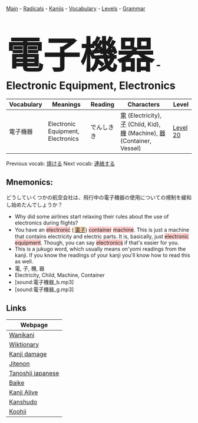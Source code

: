 <style> bigfont {font-size: 100px}</style>
[Main](../README.md) -
[Radicals](../radicals.md) -
[Kanjis](../kanjis.md) -
[Vocabulary](../vocabulary.md) -
[Levels](../levels.md) -
[Grammar](../grammar.md)
# <bigfont> 電子機器</bigfont> - Electronic Equipment, Electronics 

| Vocabulary | Meanings | Reading | Characters | Level |
| --- | --- | --- | --- | --- |
| 電子機器 | Electronic Equipment, Electronics | でんしきき |  [電](../kanjis/電.md) (Electricity), [子](../kanjis/子.md) (Child, Kid), [機](../kanjis/機.md) (Machine), [器](../kanjis/器.md) (Container, Vessel) | [Level 20](../levels/wk_level20.md) |

Previous vocab: [焼ける](焼ける.md) Next vocab: [連絡する](連絡する.md) 

## Mnemonics:
どうしていくつかの航空会社は、飛行中の電子機器の使用についての規制を緩和し始めたんでしょうか？
* Why did some airlines start relaxing their rules about the use of electronics during flights?
* You have an <span style="background-color:#ffcccb"> electronic</span> (<span style="background-color:#fed8b1"> [電子](https://jisho.org/search/電子)</span>) <span style="background-color:#ffcccb"> container</span> <span style="background-color:#ffcccb"> machine</span>. This is just a machine that contains electricity and electric parts. It is, basically, just <span style="background-color:#ffcccb"> electronic equipment</span>. Though, you can say <span style="background-color:#ffcccb"> electronics</span> if that's easier for you.
* This is a jukugo word, which usually means on'yomi readings from the kanji. If you know the readings of your kanji you'll know how to read this as well.
* 電, 子, 機, 器
* Electricity, Child, Machine, Container
* [sound:電子機器_b.mp3]
* [sound:電子機器_g.mp3]


## Links 

| Webpage |
| --- |
| [Wanikani          ](https://www.wanikani.com/kanji/電子機器) |
| [Wiktionary        ](https://en.wiktionary.org/wiki/電子機器) |
| [Kanji damage      ](http://www.kanjidamage.com/kanji/search?utf8=✓&q=電子機器) |
| [Jitenon           ](https://jitenon.com/kanji/電子機器) |
| [Tanoshii japanese ](https://www.tanoshiijapanese.com/dictionary/kanji.cfm?k=電子機器) |
| [Baike             ](https://baike.baidu.com/item/電子機器) |
| [Kanji Alive       ](https://app.kanjialive.com/電子機器) |
| [Kanshudo          ](https://www.kanshudo.com/searchmn?q=電子機器) |
| [Koohii            ](https://kanji.koohii.com/study/kanji/電子機器) |
